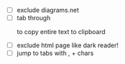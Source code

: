  
- [ ] exclude diagrams.net
- [ ] tab through <p> to copy entire text to clipboard
- [ ] exclude html page like dark reader!
- [ ] jump to tabs with , + chars